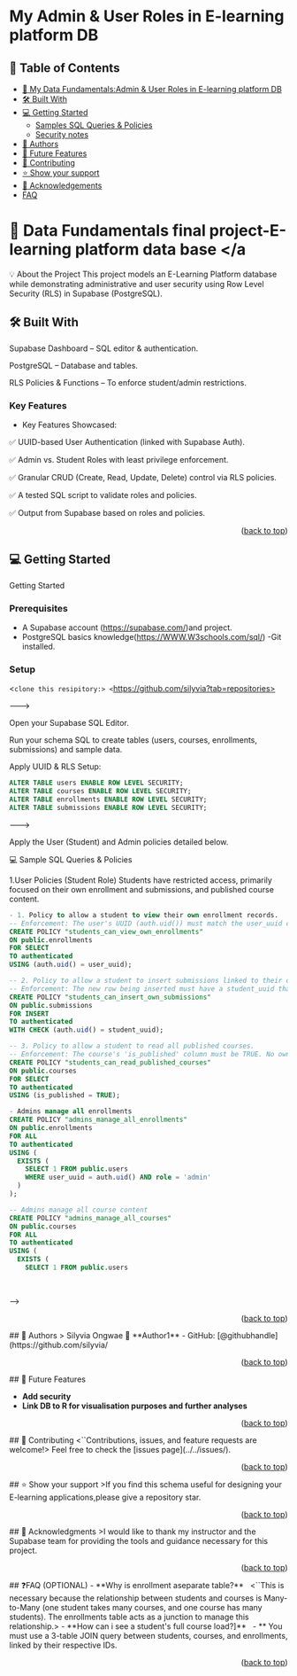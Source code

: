 
# My Admin & User Roles in E-learning platform DB
<a name='readme-top'></a>
<!-- TABLE OF CONTENTS -->
## 📗 Table of Contents
-   [📖 My Data Fundamentals:Admin & User Roles in E-learning platform DB](#about-project)
  - [🛠 Built With](#built-with)
- [💻 Getting Started](#getting-started)
  - [Samples SQL Queries & Policies](#samples-sql-queries)
  - [Security notes](#security-notes)
- [👥 Authors](#authors)
- [🔭 Future Features](#future-features)
- [🤝 Contributing](#contributing)
- [⭐️ Show your support](#support)
- [🙏 Acknowledgements](#acknowledgements)
 - [FAQ](#faq)
  
<!-- PROJECT DESCRIPTION -->
# 📖 Data Fundamentals final project-E-learning platform data base <a name="about-project"></a
💡 About the Project
This project models an E-Learning Platform database while demonstrating administrative and user security using Row Level Security (RLS) in Supabase (PostgreSQL).
## 🛠 Built With <a name="built-with"></a> 

Supabase Dashboard – SQL editor & authentication.

PostgreSQL – Database and tables.

RLS Policies & Functions – To enforce student/admin restrictions.
<!-- Features -->
### Key Features <a name="key-features"></a>
 -   Key Features Showcased:

✅ UUID-based User Authentication (linked with Supabase Auth).

✅ Admin vs. Student Roles with least privilege enforcement.

✅ Granular CRUD (Create, Read, Update, Delete) control via RLS policies.

✅ A tested SQL script to validate roles and policies.

✅ Output from Supabase based on roles and policies.

<p align="right">(<a href="#readme-top">back to top</a>)</p>

<!-- GETTING STARTED -->
## 💻 Getting Started <a name="getting-started"></a>
Getting Started
### Prerequisites
- A Supabase account (https://supabase.com/)and project.
- PostgreSQL basics knowledge(https://WWW.W3schools.com/sql/)
-Git installed.



<!--###Setup -->
### Setup
<```clone this resipitory:>
<```https://github.com/silyvia?tab=repositories>
  

--->

Open your Supabase SQL Editor.

Run your schema SQL to create tables (users, courses, enrollments, submissions) and sample data.

Apply UUID & RLS Setup:
```sql
ALTER TABLE users ENABLE ROW LEVEL SECURITY;
ALTER TABLE courses ENABLE ROW LEVEL SECURITY;
ALTER TABLE enrollments ENABLE ROW LEVEL SECURITY;
ALTER TABLE submissions ENABLE ROW LEVEL SECURITY;
```
--->

Apply the User (Student) and Admin policies detailed below.

💻 Sample SQL Queries & Policies

1.User Policies (Student Role)
Students have restricted access, primarily focused on their own enrollment and submissions, and published course content.
```sql
- 1. Policy to allow a student to view their own enrollment records.
-- Enforcement: The user's UUID (auth.uid()) must match the user_uuid column in the enrollment record.
CREATE POLICY "students_can_view_own_enrollments"
ON public.enrollments
FOR SELECT
TO authenticated
USING (auth.uid() = user_uuid);
```
```sql
-- 2. Policy to allow a student to insert submissions linked to their own ID.
-- Enforcement: The new row being inserted must have a student_uuid that matches the user's UUID (auth.uid()).
CREATE POLICY "students_can_insert_own_submissions"
ON public.submissions
FOR INSERT
TO authenticated
WITH CHECK (auth.uid() = student_uuid);
```
```sql
-- 3. Policy to allow a student to read all published courses.
-- Enforcement: The course's 'is_published' column must be TRUE. No ownership check is required.
CREATE POLICY "students_can_read_published_courses"
ON public.courses
FOR SELECT
TO authenticated
USING (is_published = TRUE);

```
```sql
- Admins manage all enrollments 
CREATE POLICY "admins_manage_all_enrollments"
ON public.enrollments
FOR ALL
TO authenticated
USING (
  EXISTS (
    SELECT 1 FROM public.users 
    WHERE user_uuid = auth.uid() AND role = 'admin'
  )
);
```
```sql
-- Admins manage all course content 
CREATE POLICY "admins_manage_all_courses"
ON public.courses
FOR ALL
TO authenticated
USING (
  EXISTS (
    SELECT 1 FROM public.users 
    
 
```
 -->
<p align="right">(<a href="#readme-top">back to top</a>)</p>
<!-- AUTHORS -->
## 👥 Authors <Silyvia ongwae="authors"></a>
> Silyvia Ongwae
👤 **Author1**
- GitHub: [@githubhandle](https://github.com/silyvia/
<p align="right">(<a href="#readme-top">back to top</a>)</p>
<!-- FUTURE FEATURES -->
## 🔭 Future Features <a name="future-features"></a>

- **Add security**
-  **Link DB to R for visualisation purposes and further analyses**

<p align="right">(<a href="#readme-top">back to top</a>)</p>
<!-- CONTRIBUTING -->
## 🤝 Contributing <a name="contributing"></a>
<``Contributions, issues, and feature requests are welcome!>
Feel free to check the [issues page](../../issues/).
<p align="right">(<a href="#readme-top">back to top</a>)</p>
<!-- SUPPORT -->
## ⭐️ Show your support <a name="support"></a>
>If you find this schema useful for designing your E-learning applications,please give a repository star.
<p align="right">(<a href="#readme-top">back to top</a>)</p>
<!-- ACKNOWLEDGEMENTS -->
## 🙏 Acknowledgments <a name="acknowledgements"></a>
>I would like to thank my instructor and the Supabase team for providing the tools and guidance necessary for this project. 
<p align="right">(<a href="#readme-top">back to top</a>)</p>
  ## ❓FAQ (OPTIONAL) <a name="faq"></a>
- **Why is enrollment aseparate table?**
  <``This is necessary because the relationship between students and courses is Many-to-Many (one student takes many courses, and one course has many students). The enrollments table acts as a junction to manage this relationship.>
- **How can i see a student's full course load?]**
  - ** You must use a 3-table JOIN query between students, courses, and enrollments, linked by their respective IDs.
<p align="right">(<a href="#readme-top">back to top</a>)</p>




